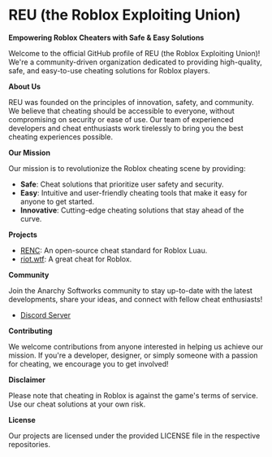 # REU (the Roblox Exploiting Union)

**Empowering Roblox Cheaters with Safe & Easy Solutions**

Welcome to the official GitHub profile of REU (the Roblox Exploiting Union)! We're a community-driven organization dedicated to providing high-quality, safe, and easy-to-use cheating solutions for Roblox players.

**About Us**

REU was founded on the principles of innovation, safety, and community. We believe that cheating should be accessible to everyone, without compromising on security or ease of use. Our team of experienced developers and cheat enthusiasts work tirelessly to bring you the best cheating experiences possible.

**Our Mission**

Our mission is to revolutionize the Roblox cheating scene by providing:

* **Safe**: Cheat solutions that prioritize user safety and security.
* **Easy**: Intuitive and user-friendly cheating tools that make it easy for anyone to get started.
* **Innovative**: Cutting-edge cheating solutions that stay ahead of the curve.

**Projects**

* [RENC](https://github.com/external-naming-convention/RobloxNamingStandard): An open-source cheat standard for Roblox Luau.
* [riot.wtf](https://discord.gg/SgF3SgjMWh): A great cheat for Roblox.

**Community**

Join the Anarchy Softworks community to stay up-to-date with the latest developments, share your ideas, and connect with fellow cheat enthusiasts!

* [Discord Server](https://discord.gg/RzKcjWqr79)

**Contributing**

We welcome contributions from anyone interested in helping us achieve our mission. If you're a developer, designer, or simply someone with a passion for cheating, we encourage you to get involved!

**Disclaimer**

Please note that cheating in Roblox is against the game's terms of service. Use our cheat solutions at your own risk.

**License**

Our projects are licensed under the provided LICENSE file in the respective repositories.

